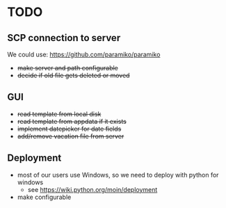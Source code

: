 
# TODO

## SCP connection to server

We could use:
https://github.com/paramiko/paramiko

* ~~make server and path configurable~~
* ~~decide if old file gets deleted or moved~~

## GUI

* ~~read template from local disk~~
* ~~read template from appdata if it exists~~
* ~~implement datepicker for date fields~~
* ~~add/remove vacation file from server~~

## Deployment

* most of our users use Windows, so we need to deploy with python for windows
  * see https://wiki.python.org/moin/deployment
* make configurable

